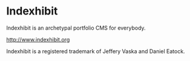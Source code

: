 # Indexhibit

Indexhibit is an archetypal portfolio CMS for everybody.

http://www.indexhibit.org

Indexhibit is a registered trademark of Jeffery Vaska and Daniel Eatock.
